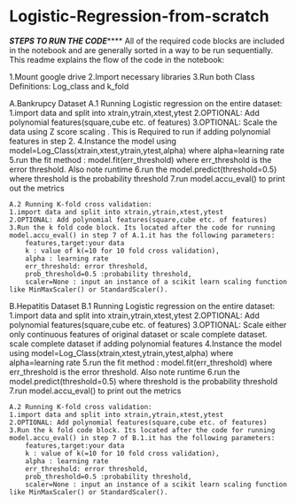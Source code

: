# Logistic-Regression-from-scratch
*****STEPS TO RUN THE CODE*********
All of the required code blocks are included in the notebook and are generally sorted in a way to be run 
sequentially. This readme explains the flow of the code in the notebook:

1.Mount google drive
2.Import necessary libraries
3.Run both Class Definitions: Log_class and k_fold

A.Bankrupcy Dataset
	A.1 Running Logistic regression on the entire dataset:
	1.import data and split into xtrain,ytrain,xtest,ytest
	2.OPTIONAL: Add polynomial features(square,cube etc. of features)
	3.OPTIONAL: Scale the data using Z score scaling . This is Required to run if adding polynomial features in step 2.
	4.Instance the model using model=Log_Class(xtrain,xtest,ytrain,ytest,alpha) where alpha=learning rate
	5.run the fit method : model.fit(err_threshold) where err_threshold is the error threshold. Also note runtime
	6.run the model.predict(threshold=0.5) where threshold is the probability threshold
	7.run model.accu_eval() to print out the metrics

	A.2 Running K-fold cross validation:
	1.import data and split into xtrain,ytrain,xtest,ytest
	2.OPTIONAL: Add polynomial features(square,cube etc. of features)
	3.Run the k fold code block. Its located after the code for running model.accu_eval() in step 7 of A.1.it has the following parameters:
		features,target:your data  
		k : value of k(=10 for 10 fold cross validation), 
		alpha : learning rate  
		err_threshold: error threshold, 
		prob_threshold=0.5 :probability threshold,
		scaler=None : input an instance of a scikit learn scaling function like MinMaxScaler() or StandardScaler().

B.Hepatitis Dataset
	B.1 Running Logistic regression on the entire dataset:
	1.import data and split into xtrain,ytrain,xtest,ytest
	2.OPTIONAL: Add polynomial features(square,cube etc. of features)
	3.OPTIONAL: Scale either only continuous features of original dataset or scale complete dataset. scale complete dataset if adding polynomial features
	4.Instance the model using model=Log_Class(xtrain,xtest,ytrain,ytest,alpha) where alpha=learning rate
	5.run the fit method : model.fit(err_threshold) where err_threshold is the error threshold. Also note runtime
	6.run the model.predict(threshold=0.5) where threshold is the probability threshold
	7.run model.accu_eval() to print out the metrics

	A.2 Running K-fold cross validation:
	1.import data and split into xtrain,ytrain,xtest,ytest
	2.OPTIONAL: Add polynomial features(square,cube etc. of features)
	3.Run the k fold code block. Its located after the code for running model.accu_eval() in step 7 of B.1.it has the following parameters:
		features,target:your data  
		k : value of k(=10 for 10 fold cross validation), 
		alpha : learning rate  
		err_threshold: error threshold, 
		prob_threshold=0.5 :probability threshold,
		scaler=None : input an instance of a scikit learn scaling function like MinMaxScaler() or StandardScaler().



